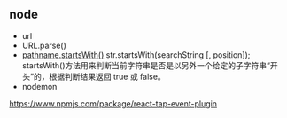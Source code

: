## node 
* url
* URL.parse()
* [pathname.startsWith()](https://developer.mozilla.org/zh-CN/docs/Web/JavaScript/Reference/Global_Objects/String/startsWith)
str.startsWith(searchString [, position]);
startsWith()方法用来判断当前字符串是否是以另外一个给定的子字符串“开头”的，根据判断结果返回 true 或 false。
* nodemon

https://www.npmjs.com/package/react-tap-event-plugin